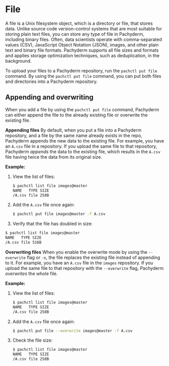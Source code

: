 # File

A file is a Unix filesystem object, which is a directory or
file, that stores data. Unlike source code
version-control systems that are most suitable for storing plain text
files, you can store any type of file in Pachyderm, including
binary files. Often, data scientists operate with
comma-separated values (CSV), JavaScript Object Notation (JSON),
images, and other plain text and binary file
formats. Pachyderm supports all file sizes and formats and applies
storage optimization techniques, such as deduplication, in the
background.

To upload your files to a Pachyderm repository, run the
`pachctl put file` command. By using the `pachctl put file`
command, you can put both files and directories into a Pachyderm repository.

## Appending and overwriting

When you add a file by using the `pachctl put file` command,
Pachyderm can either append the file to the already existing file
or overwrite the existing file.

**Appending files**
 By default, when you put a file into a Pachyderm repository, and a
 file by the same name already exists in the repo, Pachyderm appends
 the new data to the existing file.
 For example, you have an `A.csv` file in a repository. If you upload the
 same file to that repository, Pachyderm *appends* the data to the existing
 file, which results in the `A.csv` file having twice the data from its
 original size.

 **Example:**

 1. View the list of files:

    ```bash
    $ pachctl list file images@master
    NAME   TYPE SIZE
    /A.csv file 258B
    ```

 1. Add the `A.csv` file once again:

    ```bash
    $ pachctl put file images@master -f A.csv
    ```

 1. Verify that the file has doubled in size:

   ```bash
   $ pachctl list file images@master
   NAME   TYPE SIZE
   /A.csv file 516B
   ```

**Overwriting files**
 When you enable the overwrite mode by using the `--overwrite`
 flag or `-o`, the file replaces the existing file instead of appending to
 it. For example, you have an `A.csv` file in the `images` repository.
 If you upload the same file to that repository with the
 `--overwrite` flag, Pachyderm *overwrites* the whole file.

 **Example:**

 1. View the list of files:

    ```bash
    $ pachctl list file images@master
    NAME   TYPE SIZE
    /A.csv file 258B
    ```

 1. Add the `A.csv` file once again:

    ```bash
    $ pachctl put file --overwrite images@master -f A.csv
    ```

 1. Check the file size:

    ```bash
    $ pachctl list file images@master
    NAME   TYPE SIZE
    /A.csv file 258B
    ```
